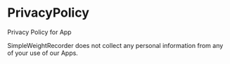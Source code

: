 # PrivacyPolicy
Privacy Policy for App

SimpleWeightRecorder does not collect any personal information from any of your use of our Apps. 
